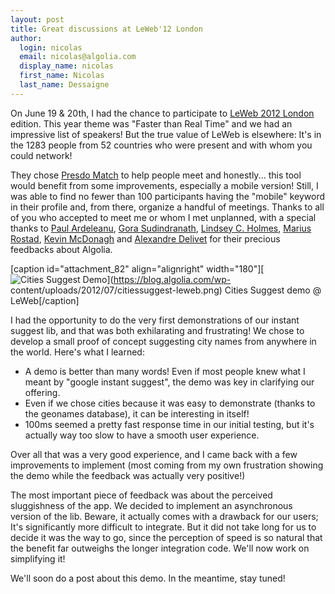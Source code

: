 ```yaml
---
layout: post
title: Great discussions at LeWeb'12 London
author:
  login: nicolas
  email: nicolas@algolia.com
  display_name: nicolas
  first_name: Nicolas
  last_name: Dessaigne
---
```


On June 19 & 20th, I had the chance to participate to [LeWeb 2012
London][1] edition. This year theme was "Faster than
Real Time" and we had an impressive list of speakers! But the true value of
LeWeb is elsewhere: It's in the 1283 people from 52 countries who were present
and with whom you could network!

They chose [Presdo Match][2] to help people meet and
honestly... this tool would benefit from some improvements, especially a
mobile version! Still, I was able to find no fewer than 100 participants
having the "mobile" keyword in their profile and, from there, organize a
handful of meetings. Thanks to all of you who accepted to meet me or whom I
met unplanned, with a special thanks to [Paul Ardeleanu][3],
[Gora Sudindranath][4], [Lindsey C.
Holmes][5], [Marius
Rostad][6], [Kevin
McDonagh][7] and [Alexandre
Delivet][8] for their precious feedbacks about
Algolia.

[caption id="attachment_82" align="alignright" width="180"][![Cities Suggest
Demo][9]](https://blog.algolia.com/wp-
content/uploads/2012/07/citiessuggest-leweb.png) Cities Suggest demo @
LeWeb[/caption]

I had the opportunity to do the very first demonstrations of our instant
suggest lib, and that was both exhilarating and frustrating! We chose to
develop a small proof of concept suggesting city names from anywhere in the
world. Here's what I learned:

  * A demo is better than many words! Even if most people knew what I meant by "google instant suggest", the demo was key in clarifying our offering.
  * Even if we chose cities because it was easy to demonstrate (thanks to the geonames database), it can be interesting in itself!
  * 100ms seemed a pretty fast response time in our initial testing, but it's actually way too slow to have a smooth user experience.

Over all that was a very good experience, and I came back with a few
improvements to implement (most coming from my own frustration showing the
demo while the feedback was actually very positive!)

The most important piece of feedback was about the perceived sluggishness of
the app. We decided to implement an asynchronous version of the lib. Beware,
it actually comes with a drawback for our users; It's significantly more
difficult to integrate. But it did not take long for us to decide it was the
way to go, since the perception of speed is so natural that the benefit far
outweighs the longer integration code. We'll now work on simplifying it!

We'll soon do a post about this demo. In the meantime, stay tuned!


[1]: http://london.leweb.co/
[2]: http://match.presdo.com/
[3]: http://hello24.com/
[4]: http://www.linkedin.com/in/goras
[5]: http://twitter.com/lindseycholmes
[6]: https://twitter.com/#!/portart
[7]: https://twitter.com/#!/kevinmcdonagh
[8]: http://www.alexdelivet.com/
[9]: /assets/citiessuggest-leweb-180x300.png

